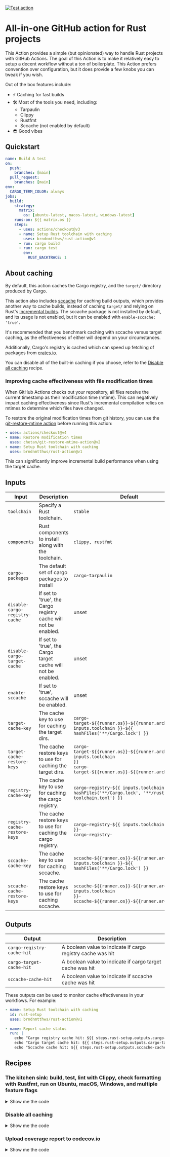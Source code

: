 [![Test action](https://github.com/brndnmtthws/rust-action/actions/workflows/test.yml/badge.svg)](https://github.com/brndnmtthws/rust-action/actions/workflows/test.yml)

# All-in-one GitHub action for Rust projects

This Action provides a simple (but opinionated) way to handle Rust projects with GitHub Actions.
The goal of this Action is to make it relatively easy to setup a decent
workflow without a ton of boilerplate. This Action prefers convention over
configuration, but it does provide a few knobs you can tweak if you wish.

Out of the box features include:

- ⚡️ Caching for fast builds
- 🛠️ Most of the tools you need, including:
  - Tarpaulin
  - Clippy
  - Rustfmt
  - Sccache (not enabled by default)
- 😎 Good vibes

## Quickstart

```yaml
name: Build & test
on:
  push:
    branches: [main]
  pull_request:
    branches: [main]
env:
  CARGO_TERM_COLOR: always
jobs:
  build:
    strategy:
      matrix:
        os: [ubuntu-latest, macos-latest, windows-latest]
    runs-on: ${{ matrix.os }}
    steps:
      - uses: actions/checkout@v3
      - name: Setup Rust toolchain with caching
        uses: brndnmtthws/rust-action@v1
      - run: cargo build
      - run: cargo test
        env:
          RUST_BACKTRACE: 1
```

## About caching

By default, this action caches the Cargo registry, and the `target/` directory
produced by Cargo.

This action also includes [sccache](https://github.com/mozilla/sccache) for
caching build outputs, which provides another way to cache builds, instead of
caching `target/` and relying on Rust's [incremental
builds](https://blog.rust-lang.org/2016/09/08/incremental.html). The sccache
package is not installed by default, and its usage is not enabled, but it can be
enabled with `enable-sccache: 'true'`.

It's recommended that you benchmark caching with sccache versus target caching,
as the effectiveness of either will depend on your circumstances.

Additionally, Cargo's registry is cached which can speed up fetching of
packages from [crates.io](https://crates.io/).

You can disable all of the built-in caching if you choose, refer to the
[Disable all caching](#disable-all-caching) recipe.

### Improving cache effectiveness with file modification times

When GitHub Actions checks out your repository, all files receive the current
timestamp as their modification time (mtime). This can negatively impact
caching effectiveness since Rust's incremental compilation relies on mtimes to
determine which files have changed.

To restore the original modification times from git history, you can use the
[git-restore-mtime action](https://github.com/marketplace/actions/git-restore-mtime)
before running this action:

```yaml
- uses: actions/checkout@v4
- name: Restore modification times
  uses: chetan/git-restore-mtime-action@v2
- name: Setup Rust toolchain with caching
  uses: brndnmtthws/rust-action@v1
```

This can significantly improve incremental build performance when using the
target cache.

## Inputs

| Input                          | Description                                                     | Default                                                                                                                                   |
| ------------------------------ | --------------------------------------------------------------- | ----------------------------------------------------------------------------------------------------------------------------------------- |
| `toolchain`                    | Specify a Rust toolchain.                                       | `stable`                                                                                                                                  |
| `components`                   | Rust components to install along with the toolchain.            | `clippy, rustfmt`                                                                                                                         |
| `cargo-packages`               | The default set of cargo packages to install                    | `cargo-tarpaulin`                                                                                                                         |
| `disable-cargo-registry-cache` | If set to 'true', the Cargo registry cache will not be enabled. | unset                                                                                                                                     |
| `disable-cargo-target-cache`   | If set to 'true', the Cargo target cache will not be enabled.   | unset                                                                                                                                     |
| `enable-sccache`               | If set to 'true', sccache will be enabled.                      | unset                                                                                                                                     |
| `target-cache-key`             | The cache key to use for caching the target dirs.               | `cargo-target-${{runner.os}}-${{runner.arch}}-${{ inputs.toolchain }}-${{ hashFiles('**/Cargo.lock') }}`                 |
| `target-cache-restore-keys`    | The cache restore keys to use for caching the target dirs.      | <code>cargo-target-\${{runner.os}}-\${{runner.arch}}-\${{ inputs.toolchain }}<br />cargo-target-\${{runner.os}}-\${{runner.arch}}-</code> |
| `registry-cache-key`           | The cache key to use for caching the cargo registry.            | `cargo-registry-${{ inputs.toolchain }}-${{ hashFiles('**/Cargo.lock', '**/rust-toolchain.toml') }}`                                               |
| `registry-cache-restore-keys`  | The cache restore keys to use for caching the cargo registry.   | <code>cargo-registry-\${{ inputs.toolchain }}-<br />cargo-registry-</code>                                                                |
| `sccache-cache-key`            | The cache key to use for caching sccache.                       | `sccache-${{runner.os}}-${{runner.arch}}-${{ inputs.toolchain }}-${{ hashFiles('**/Cargo.lock') }}`                      |
| `sccache-cache-restore-keys`   | The cache restore keys to use for caching sccache.              | <code>sccache-\${{runner.os}}-\${{runner.arch}}-\${{ inputs.toolchain }}-<br />sccache-\${{runner.os}}-\${{runner.arch}}-</code>          |

## Outputs

| Output                     | Description                                                   |
| -------------------------- | ------------------------------------------------------------- |
| `cargo-registry-cache-hit` | A boolean value to indicate if cargo registry cache was hit  |
| `cargo-target-cache-hit`   | A boolean value to indicate if cargo target cache was hit    |
| `sccache-cache-hit`        | A boolean value to indicate if sccache cache was hit         |

These outputs can be used to monitor cache effectiveness in your workflows. For example:

```yaml
- name: Setup Rust toolchain with caching
  id: rust-setup
  uses: brndnmtthws/rust-action@v1
  
- name: Report cache status
  run: |
    echo "Cargo registry cache hit: ${{ steps.rust-setup.outputs.cargo-registry-cache-hit }}"
    echo "Cargo target cache hit: ${{ steps.rust-setup.outputs.cargo-target-cache-hit }}"
    echo "Sccache cache hit: ${{ steps.rust-setup.outputs.sccache-cache-hit }}"
```

## Recipes

### The kitchen sink: build, test, lint with Clippy, check formatting with Rustfmt, run on Ubuntu, macOS, Windows, and multiple feature flags

<details>
  <summary>Show me the code</summary>

```yaml
name: Build & test

on:
  push:
    branches: [main]
  pull_request:
    branches: [main]

env:
  CARGO_TERM_COLOR: always

concurrency:
  group: ${{ github.workflow }}-${{ github.ref }}
  cancel-in-progress: true

jobs:
  build:
    strategy:
      matrix:
        rust-toolchain:
          - stable
          - beta
          - nightly
        features:
          - serde
          - default
        os:
          - ubuntu-latest
          - macos-latest
          - windows-latest
    runs-on: ${{ matrix.os }}
    steps:
      - uses: actions/checkout@v3
      - name: Setup ${{ matrix.rust-toolchain }} Rust toolchain with caching
        uses: brndnmtthws/rust-action@v1
        with:
          toolchain: ${{ matrix.rust-toolchain }}
      - run: cargo build --features ${{ matrix.features }}
      - run: cargo test --features ${{ matrix.features }}
        env:
          RUST_BACKTRACE: 1
      - run: cargo fmt --all -- --check
      - run: cargo clippy --features ${{ matrix.features }} -- -D warnings
```

</details>

### Disable all caching

<details>
  <summary>Show me the code</summary>

```yaml
- uses: brndnmtthws/rust-action@v1
  with:
    disable-cargo-registry-cache: 'true'
    disable-cargo-target-cache: 'true'
    enable-sccache: 'false'
```

</details>

### Upload coverage report to codecov.io

<details>
  <summary>Show me the code</summary>

```yaml
name: Coverage

on:
  push:
    branches: [main]
  pull_request:
    branches: [main]

concurrency:
  group: ${{ github.workflow }}-${{ github.ref }}
  cancel-in-progress: true

jobs:
  test:
    name: coverage
    runs-on: ubuntu-latest
    steps:
      - name: Checkout repository
        uses: actions/checkout@v3
      - name: Setup nightly Rust toolchain with caching
        uses: brndnmtthws/rust-action@v1
        with:
          toolchain: nightly
      - run: cargo tarpaulin --features nightly --out Xml
      - name: Upload to codecov.io
        uses: codecov/codecov-action@v3
        with:
          fail_ci_if_error: true
```

</details>
